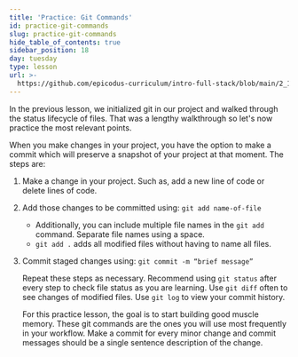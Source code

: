```yaml
---
title: 'Practice: Git Commands'
id: practice-git-commands
slug: practice-git-commands
hide_table_of_contents: true
sidebar_position: 18
day: tuesday
type: lesson
url: >-
  https://github.com/epicodus-curriculum/intro-full-stack/blob/main/2_1_practice_git_commands.md
---
```


In the previous lesson, we initialized git in our project and walked through the status lifecycle of files. That was a lengthy walkthrough so let's now practice the most relevant points.

When you make changes in your project, you have the option to make a commit which will preserve a snapshot of your project at that moment. The steps are:



1. Make a change in your project. Such as, add a new line of code or delete lines of code.

2. Add those changes to be committed using: `git add name-of-file`
    * Additionally, you can include multiple file names in the `git add` command. Separate file names using a space. 
    * `git add .` adds all modified files without having to name all files.

3. Commit staged changes using: `git commit -m “brief message”`

    Repeat these steps as necessary. Recommend using `git status` after every step to check file status as you are learning. Use `git diff` often to see changes of modified files. Use `git log` to view your commit history.


    For this practice lesson, the goal is to start building good muscle memory. These git commands are the ones you will use most frequently in your workflow. Make a commit for every minor change and commit messages should be a single sentence description of the change.
